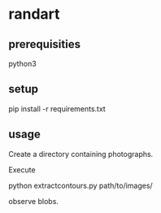 # randart

## prerequisities

python3

## setup

pip install -r requirements.txt

## usage

Create a directory containing photographs.

Execute

python extractcontours.py path/to/images/

observe blobs.
